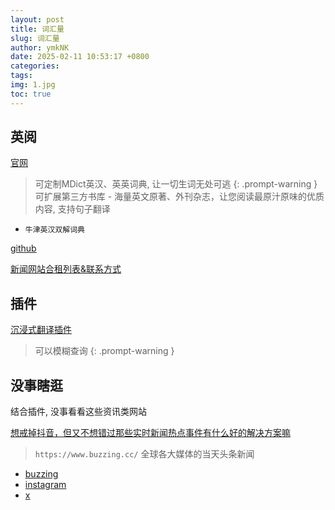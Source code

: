 ```yaml
---
layout: post
title: 词汇量
slug: 词汇量
author: ymkNK
date: 2025-02-11 10:53:17 +0800
categories: 
tags: 
img: 1.jpg
toc: true
---
```


## 英阅
[官网](https://ereader.link/)

> 可定制MDict英汉、英英词典, 让一切生词无处可逃
{: .prompt-warning }
> 可扩展第三方书库 - 海量英文原著、外刊杂志，让您阅读最原汁原味的优质内容, 支持句子翻译

- `牛津英汉双解词典`

[github](https://github.com/hehonghui/awesome-english-ebooks/tree/master)

[新闻网站合租列表&联系方式](https://www.yuque.com/jettt/rbgwif/oxoot2tif8u7unyu?singleDoc#)


## 插件
[沉浸式翻译插件](https://immersivetranslate.com/zh-Hans/)
> 可以模糊查询
{: .prompt-warning }


## 没事瞎逛
结合插件, 没事看看这些资讯类网站

[想戒掉抖音，但又不想错过那些实时新闻热点事件有什么好的解决方案嘛](https://v2ex.com/t/1109544?p=2)
> `https://www.buzzing.cc/` 全球各大媒体的当天头条新闻
 
- [buzzing](https://www.buzzing.cc/#bbc)
- [instagram](http://instagram.com/)
- [x](https://x.com/?lang=en)




